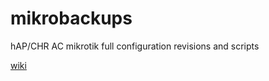 # mikrobackups
hAP/CHR AC mikrotik full configuration revisions and scripts

[wiki](https://github.com/Defm/mikrobackups/wiki)